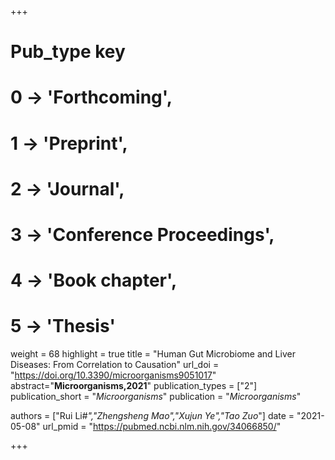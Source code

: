 +++
# Pub_type key
# 0 -> 'Forthcoming',
# 1 -> 'Preprint',
# 2 -> 'Journal',
# 3 -> 'Conference Proceedings',
# 4 -> 'Book chapter',
# 5 -> 'Thesis'

weight = 68
highlight = true
title = "Human Gut Microbiome and Liver Diseases: From Correlation to Causation"
url_doi = "https://doi.org/10.3390/microorganisms9051017"
abstract="**Microorganisms,2021**"
publication_types = ["2"]
publication_short = "*Microorganisms*"
publication = "*Microorganisms*"

authors = ["Rui Li#*","Zhengsheng Mao","Xujun Ye","Tao Zuo*"]
date = "2021-05-08"
url_pmid = "https://pubmed.ncbi.nlm.nih.gov/34066850/"

+++
